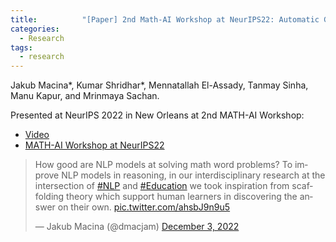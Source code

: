 ```yaml
---
title:      	"[Paper] 2nd Math-AI Workshop at NeurIPS22: Automatic Generation of Socratic Questions for Learning to Solve Math Word Problems"
categories:
  - Research
tags:
  - research
---
```

Jakub Macina&ast;, Kumar Shridhar&ast;, Mennatallah El-Assady, Tanmay Sinha, Manu Kapur, and Mrinmaya Sachan.
<!--more-->


Presented at NeurIPS 2022 in New Orleans at 2nd MATH-AI Workshop:
- [Video](https://neurips.cc/virtual/2022/workshop/50015)
- [MATH-AI Workshop at NeurIPS22](https://mathai2022.github.io/)

<blockquote class="twitter-tweet"><p lang="en" dir="ltr">How good are NLP models at solving math word problems? To improve NLP models in reasoning, in our interdisciplinary research at the intersection of <a href="https://twitter.com/hashtag/NLP?src=hash&amp;ref_src=twsrc%5Etfw">#NLP</a> and <a href="https://twitter.com/hashtag/Education?src=hash&amp;ref_src=twsrc%5Etfw">#Education</a> we took inspiration from scaffolding theory which support human learners in discovering the answer on their own. <a href="https://t.co/ahsbJ9n9u5">pic.twitter.com/ahsbJ9n9u5</a></p>&mdash; Jakub Macina (@dmacjam) <a href="https://twitter.com/dmacjam/status/1599035799260958722?ref_src=twsrc%5Etfw">December 3, 2022</a></blockquote> <script async src="https://platform.twitter.com/widgets.js" charset="utf-8"></script>